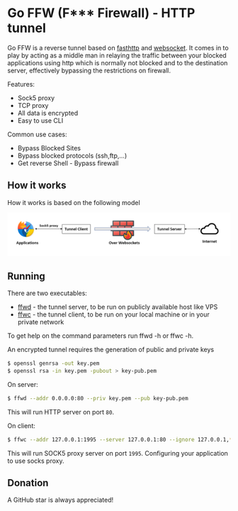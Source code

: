 # Go FFW (F*** Firewall) - HTTP tunnel

Go FFW is a reverse tunnel based on [fasthttp](https://github.com/valyala/fasthttp) and [websocket](https://github.com/fasthttp/websocket). It comes in to play by acting as a middle man in relaying the traffic between your blocked applications using http which is normally not blocked and to the destination server, effectively bypassing the restrictions on firewall.

Features:

* Sock5 proxy
* TCP proxy
* All data is encrypted
* Easy to use CLI

Common use cases:

* Bypass Blocked Sites
* Bypass blocked protocols (ssh,ftp,...)
* Get reverse Shell - Bypass firewall

## How it works

How it works is based on the following model

![model](https://github.com/namcuongq/ffw/raw/main/images/work.png)

## Running

There are two executables:

* [ffwd](https://github.com/namcuongq/ffw/releases) - the tunnel server, to be run on publicly available host like VPS
* [ffwc](https://github.com/namcuongq/ffw/releases) - the tunnel client, to be run on your local machine or in your private network

To get help on the command parameters run ffwd -h or ffwc -h.

An encrypted tunnel requires the generation of public and private keys

```bash
$ openssl genrsa -out key.pem
$ openssl rsa -in key.pem -pubout > key-pub.pem
```

On server:

```bash
$ ffwd --addr 0.0.0.0:80 --priv key.pem --pub key-pub.pem
```

This will run HTTP server on port `80`.

On client:

```bash
$ ffwc --addr 127.0.0.1:1995 --server 127.0.0.1:80 --ignore 127.0.0.1,*.google.com
```

This will run SOCK5 proxy server on port `1995`. Configuring your application to use socks proxy.

## Donation

A GitHub star is always appreciated!
